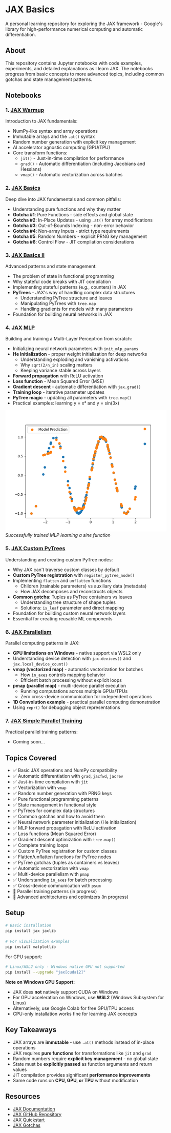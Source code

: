 # JAX Basics

A personal learning repository for exploring the JAX framework - Google's library for high-performance numerical computing and automatic differentiation.

## About

This repository contains Jupyter notebooks with code examples, experiments, and detailed explanations as I learn JAX. The notebooks progress from basic concepts to more advanced topics, including common gotchas and state management patterns.

## Notebooks

### 1. [JAX Warmup](1_JAX_warmup.ipynb)
Introduction to JAX fundamentals:
- NumPy-like syntax and array operations
- Immutable arrays and the `.at()` syntax
- Random number generation with explicit key management
- AI accelerator agnostic computing (GPU/TPU)
- Core transform functions:
  - `jit()` - Just-in-time compilation for performance
  - `grad()` - Automatic differentiation (including Jacobians and Hessians)
  - `vmap()` - Automatic vectorization across batches

### 2. [JAX Basics](2_JAX_basics.ipynb)
Deep dive into JAX fundamentals and common pitfalls:
- Understanding pure functions and why they matter
- **Gotcha #1**: Pure Functions - side effects and global state
- **Gotcha #2**: In-Place Updates - using `.at()` for array modifications
- **Gotcha #3**: Out-of-Bounds Indexing - non-error behavior
- **Gotcha #4**: Non-array Inputs - strict type requirements
- **Gotcha #5**: Random Numbers - explicit PRNG key management
- **Gotcha #6**: Control Flow - JIT compilation considerations

### 3. [JAX Basics II](3_JAX_basics_II.ipynb)
Advanced patterns and state management:
- The problem of state in functional programming
- Why stateful code breaks with JIT compilation
- Implementing stateful patterns (e.g., counters) in JAX
- **PyTrees** - JAX's way of handling complex data structures
  - Understanding PyTree structure and leaves
  - Manipulating PyTrees with `tree.map`
  - Handling gradients for models with many parameters
- Foundation for building neural networks in JAX

### 4. [JAX MLP](4_JAX_MLP.ipynb)
Building and training a Multi-Layer Perceptron from scratch:
- Initializing neural network parameters with `init_mlp_params`
- **He Initialization** - proper weight initialization for deep networks
  - Understanding exploding and vanishing activations
  - Why `sqrt(2/n_in)` scaling matters
  - Keeping variance stable across layers
- **Forward propagation** with ReLU activation
- **Loss function** - Mean Squared Error (MSE)
- **Gradient descent** - automatic differentiation with `jax.grad()`
- **Training loop** - iterative parameter updates
- **PyTree magic** - updating all parameters with `tree.map()`
- Practical examples: learning y = x² and y = sin(3x)

![MLP Training Result](jax_mlp_pred_sin.png)
*Successfully trained MLP learning a sine function*

### 5. [JAX Custom PyTrees](5_JAX_Custom_PyTrees.ipynb)
Understanding and creating custom PyTree nodes:
- Why JAX can't traverse custom classes by default
- **Custom PyTree registration** with `register_pytree_node()`
- Implementing `flatten` and `unflatten` functions
  - Children (trainable parameters) vs auxiliary data (metadata)
  - How JAX decomposes and reconstructs objects
- **Common gotcha**: Tuples as PyTree containers vs leaves
  - Understanding tree structure of shape tuples
  - Solutions: `is_leaf` parameter and direct mapping
- Foundation for building custom neural network layers
- Essential for creating reusable ML components

### 6. [JAX Parallelism](6_JAX_Parallelism.ipynb)
Parallel computing patterns in JAX:
- **GPU limitations on Windows** - native support via WSL2 only
- Understanding device detection with `jax.devices()` and `jax.local_device_count()`
- **vmap (vectorized map)** - automatic vectorization for batches
  - How `in_axes` controls mapping behavior
  - Efficient batch processing without explicit loops
- **pmap (parallel map)** - multi-device parallel execution
  - Running computations across multiple GPUs/TPUs
  - Zero cross-device communication for independent operations
- **1D Convolution example** - practical parallel computing demonstration
- Using `repr()` for debugging object representations

### 7. [JAX Simple Parallel Training](7_JAX_Simple_Parallel_Training.ipynb)
Practical parallel training patterns:
- Coming soon...

## Topics Covered

- ✅ Basic JAX operations and NumPy compatibility
- ✅ Automatic differentiation with `grad`, `jacfwd`, `jacrev`
- ✅ Just-in-time compilation with `jit`
- ✅ Vectorization with `vmap`
- ✅ Random number generation with PRNG keys
- ✅ Pure functional programming patterns
- ✅ State management in functional style
- ✅ PyTrees for complex data structures
- ✅ Common gotchas and how to avoid them
- ✅ Neural network parameter initialization (He initialization)
- ✅ MLP forward propagation with ReLU activation
- ✅ Loss functions (Mean Squared Error)
- ✅ Gradient descent optimization with `tree.map()`
- ✅ Complete training loops
- ✅ Custom PyTree registration for custom classes
- ✅ Flatten/unflatten functions for PyTree nodes
- ✅ PyTree gotchas (tuples as containers vs leaves)
- ✅ Automatic vectorization with `vmap`
- ✅ Multi-device parallelism with `pmap`
- ✅ Understanding `in_axes` for batch processing
- ✅ Cross-device communication with `psum`
- 🔄 Parallel training patterns (in progress)
- 🔄 Advanced architectures and optimizers (in progress)

## Setup

```bash
# Basic installation
pip install jax jaxlib

# For visualization examples
pip install matplotlib
```

For GPU support:
```bash
# Linux/WSL2 only - Windows native GPU not supported
pip install --upgrade "jax[cuda12]"
```

**Note on Windows GPU Support:**
- JAX does **not** natively support CUDA on Windows
- For GPU acceleration on Windows, use **WSL2** (Windows Subsystem for Linux)
- Alternatively, use Google Colab for free GPU/TPU access
- CPU-only installation works fine for learning JAX concepts

## Key Takeaways

- JAX arrays are **immutable** - use `.at()` methods instead of in-place operations
- JAX requires **pure functions** for transformations like `jit` and `grad`
- Random numbers require **explicit key management** - no global state
- State must be **explicitly passed** as function arguments and return values
- JIT compilation provides significant **performance improvements**
- Same code runs on **CPU, GPU, or TPU** without modification

## Resources

- [JAX Documentation](https://jax.readthedocs.io/)
- [JAX GitHub Repository](https://github.com/google/jax)
- [JAX Quickstart](https://jax.readthedocs.io/en/latest/quickstart.html)
- [JAX Gotchas](https://jax.readthedocs.io/en/latest/notebooks/Common_Gotchas_in_JAX.html)

